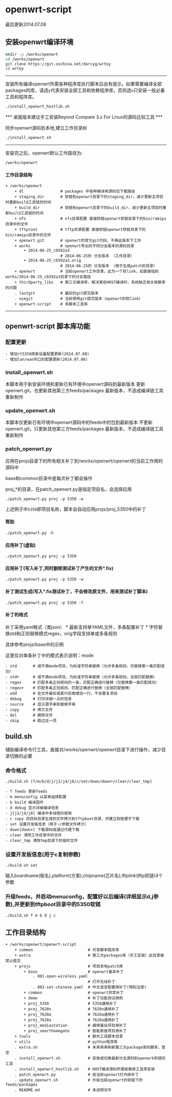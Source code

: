 # openwrt-script

最后更新2014.07.08

## 安装openwrt编译环境

```bash
mkdir -p /works/openwrt
cd /works/openwrt
git clone https://git.oschina.net/darcyg/wrtoy
cd wrtoy
```
-------------------------------
安装所有编译openwrt所需各种程序库执行脚本后会有提示。如果需要编译全部packages的库，请选`y`代表安装全部工具和依赖程序库，否则选`n`只安装一般必备工具和程序库。

```bash
./install_openwrt_hostlib.sh
```

*** 桌面版本建议手工安装Beyond Compare 3.x For Linux的源码比较工具 ***

同步openwrt源码到本地,建立工作目录树

```bash
./install_openwrt.sh
```

--------------------------------

安装完之后，openwrt默认工作路径为:

`/works/openwrt`

#### 工作目录结构
    + /works/openwrt
        + dl                # packages 中各种编译用源码包下载路径
        + staging_dir       # 软链到openwrt目录下的staging_dir，减少更新主项目时重新build工具链的时间 
        + build_dir         # 软链到openwrt目录下的build_dir，减少更新主项目时重新build工具链的时间
        + nfs               # nfs目录配置 直接软链openwrt软链目录下的bin/ramips目录中的文件
        + tftproot          # tftp目录配置 直接软链openwrt软链目录下的bin/ramips目录中的文件
        + openwrt.git       # openwrt的官方git代码，不再此版本下工作
        + works             # openwrt导出的不同分支版本的源码目录
            + 2014-06-25_cb592a3        
                            # 2014-06-25的 分支版本 （工作目录）
            + 2014-06-25_cb592a3.orig   
                            # 2014-06-25的 分支版本 （用于生成patch的目录）
        + openwrt           # 当前openwrt工作目录，此为一个软link，如直接指到works/2014-06-25_cb592a3目录下的分支路径
        + thirdparty_libs   # 第三方编译库，解决某些HOST编译时，系统缺乏相关依赖库的问题
        . lastgit           # 最后的git提交版本
        . usegit            # 当前使用git提交版本（openwrt的软link）
        + openwrt-script    # 本脚本工具库
        
-------------------------------

## openwrt-script 脚本库功能

### 配置更新

    - 增加rt5350库新设备配置更新(2014.07.08)
    - 增加lan/wan共口的配置更新(2014.07.08)

### install_openwrt.sh 
本脚本用于新安装环境和更新已有环境中openwrt源码到最新版本
更新openwrt.git，也更新其他第三方feeds/packages
最新版本，不造成编译链工具重新制作

### update_openwrt.sh 
本脚本仅更新已有环境中openwrt源码中的feeds中的包到最新版本
不更新openwrt.git，只更新其他第三方feeds/packages
最新版本，不造成编译链工具重新制作

### patch_openwrt.py
应用在projs目录下的所有相关补丁到/works/openwrt/openwrt的当前工作用的源码中

base和common目录中是每次补丁都会操作

proj_*的目录，在patch_openwrt.py是指定项目名，会选择应用
```
./patch_openwrt.py proj -p 5350 -w
```
上述例子中`5350`即项目名称，脚本会自动应用projs/proj_5350中的补丁

#### 帮助
```
./patch_openwrt.py -h
```

#### 应用补丁(虚拟)
```
./patch_openwrt.py proj -p 5350 
```

#### 应用补丁(写入补丁,同时删除测试补丁产生的文件*.fix)
```
./patch_openwrt.py proj -p 5350 -w
```

#### 补丁测试生成(写入*.fix测试补丁，不会修改原文件，用来测试补丁脚本)
```
./patch_openwrt.py proj -p 5350 -f
```

#### 补丁的格式
补丁采用yaml格式（类json）
    * 最新支持单YAML文件，多条配置补丁
    * 字符替换std和正则替换模式regex，orig字段支持单或多条规则

具体参考projs/base中的示例

这里仅对单条补丁中的模式表示说明：mode

    - std       # 或不填mode项目，为标准字符串替换（允许多条规则，仅替换第一条匹配成功）
    - std+      # 或不填mode项目，为标准字符串替换（允许多条规则，全部匹配替换）
    - regex     # 匹配多条正则规则的一条，匹配正确进行替换（仅替换第一条匹配成功）
    - regex+    # 匹配多条正则规则，匹配正确进行替换（全部匹配替换）
    - add       # 在文件最后或某行后面增加一行，不会重复添加
    - debug     # 打印详细一点的信息
    - source    # 显示源字串和替换字串
    - copy      # 拷贝文件
    - del       # 删除文件
    - skip      # 跳过这一项    
    
## build.sh

辅助编译命令行工具，直接对/works/openwrt/openwrt目录下进行操作，减少目录切换的必要

### 命令格式
```
./build.sh [f/m/b/d/j/j2/j4/j8/c/set/down/down+/clear/clear_tmp]
```
    - f feeds 更新feeds
    - m menuconfig 从菜单选择配置
    - b build 编译固件
    - d debug 显示详细编译信息
    - j[j2/j4/j8] 编译中多线程的使用
    - c copy 将目标目录生成的文件拷贝到tftpboot目录，并建立软链便于下载
    - set 设置开发板信息（用于-c参数文件拷贝）
    - down[down+] 下载源码或通过代理下载
    - clear 清除工作目录中的文件
    - clear_tmp 清除tmp目录下的临时文件
    
### 设置开发板信息(用于c复制参数)
```
./build.sh set
```
输入boardname(板名),platform(方案),chipname(芯片名),tftplink(tftp软链)4个参数
### 升级feeds，并启动menuconfig，配置好以后编译(详细显示d,j参数),并更新到tftpboot目录中的5350软链
```
./build.sh f m b d j c
```
## 工作目录结构
    + /works/openwrt/openwrt-script
        + common                        # 共享脚本程序库
        + extra                         # 第三方packages库（手工安装）此目录被禁止提交
        + projs                         # 项目本地patch库
            + base                      # openwrt基本补丁
                . 001-open-wireless.yaml 
                                        # 打开无线补丁
                . 002-set-chinese.yaml  # 中文语言配置用补丁(特别注意)
            + common                    # openwrt共享补丁
            + demo                      # 补丁功能测试用例
            + proj_5350                 # 5350通用补丁
            + proj_7620n                # 7620n通用补丁
            + proj_7620a                # 7620a通用补丁            
            + proj_7620a                # 7620a通用补丁            
            + proj_mediastation         # 媒体基站项目用补丁
            + proj_smarthomegate        # 智能家居项目用补丁
        + tools                         # 额外工具脚本目录
        + utils                         # python程序库
        . extra.sh                      # 未来用来刷新第三方package库的脚本，暂空
        . install_openwrt.sh            # 安装或切换最新分支源码到openwrk软链的工具
        . install_openwrt_hostlib.sh    # HOST编译源码所需依赖库工具库安装
        . patch_openwrt.py              # 给当前openwrt打内核补丁
        . update_openwrt.sh             # 升级当前openwrt的软链下的feeds/packages
        . README.md                     # 本说明文件
